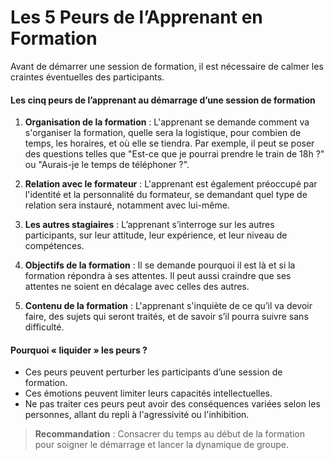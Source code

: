# Les 5 Peurs de l’Apprenant en Formation

Avant de démarrer une session de formation, il est nécessaire de calmer les craintes éventuelles des participants.

#### Les cinq peurs de l’apprenant au démarrage d’une session de formation

1.  **Organisation de la formation** : L'apprenant se demande comment va s'organiser la formation, quelle sera la logistique, pour combien de temps, les horaires, et où elle se tiendra. Par exemple, il peut se poser des questions telles que "Est-ce que je pourrai prendre le train de 18h ?" ou "Aurais-je le temps de téléphoner ?".
    
2.  **Relation avec le formateur** : L'apprenant est également préoccupé par l'identité et la personnalité du formateur, se demandant quel type de relation sera instauré, notamment avec lui-même.
    
3.  **Les autres stagiaires** : L’apprenant s’interroge sur les autres participants, sur leur attitude, leur expérience, et leur niveau de compétences.
    
4.  **Objectifs de la formation** : Il se demande pourquoi il est là et si la formation répondra à ses attentes. Il peut aussi craindre que ses attentes ne soient en décalage avec celles des autres.
    
5.  **Contenu de la formation** : L'apprenant s'inquiète de ce qu’il va devoir faire, des sujets qui seront traités, et de savoir s’il pourra suivre sans difficulté.
    

#### Pourquoi « liquider » les peurs ?

-   Ces peurs peuvent perturber les participants d’une session de formation.
-   Ces émotions peuvent limiter leurs capacités intellectuelles.
-   Ne pas traiter ces peurs peut avoir des conséquences variées selon les personnes, allant du repli à l'agressivité ou l'inhibition.

> **Recommandation** : Consacrer du temps au début de la formation pour soigner le démarrage et lancer la dynamique de groupe.
<!--stackedit_data:
eyJoaXN0b3J5IjpbNTc4ODY0MTE4LDU3ODg2NDExOF19
-->